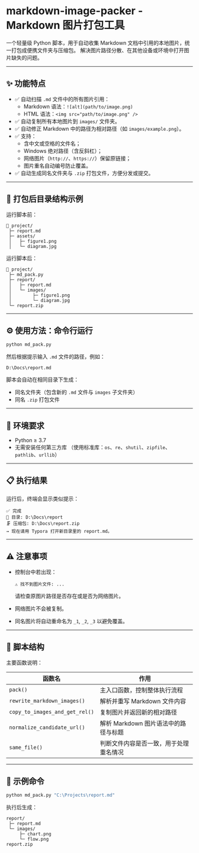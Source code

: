 # markdown-image-packer - Markdown 图片打包工具

一个轻量级 Python 脚本，用于自动收集 Markdown 文档中引用的本地图片，统一打包成便携文件夹与压缩包。
 解决图片路径分散、在其他设备或环境中打开图片缺失的问题。

------

## ✨ 功能特点

- ✅ 自动扫描 `.md` 文件中的所有图片引用：
  - Markdown 语法：`![alt](path/to/image.png)`
  - HTML 语法：`<img src="path/to/image.png" />`
- ✅ 自动复制所有本地图片到 `images/` 文件夹。
- ✅ 自动修正 Markdown 中的路径为相对路径（如 `images/example.png`）。
- ✅ 支持：
  - 含中文或空格的文件名；
  - Windows 绝对路径（含反斜杠）；
  - 网络图片（`http://`、`https://`）保留原链接；
  - 图片重名自动编号防止覆盖。
- ✅ 自动生成同名文件夹与 `.zip` 打包文件，方便分发或提交。

------

## 📁 打包后目录结构示例

运行脚本前：

```
📂 project/
 ├─ report.md
 ├─ assets/
 │   ├─ figure1.png
 │   └─ diagram.jpg
```

运行脚本后：

```
📂 project/
 ├─ md_pack.py
 ├─ report/
 │   ├─ report.md
 │   └─ images/
 │        ├─ figure1.png
 │        └─ diagram.jpg
 └─ report.zip
```

------

## ⚙️ 使用方法：命令行运行

```bash
python md_pack.py
```

然后根据提示输入 `.md` 文件的路径，例如：

```
D:\Docs\report.md
```

脚本会自动在相同目录下生成：

- 同名文件夹（包含新的 `.md` 文件与 `images` 子文件夹）
- 同名 `.zip` 打包文件

------

## 🧱 环境要求

- Python ≥ 3.7
- 无需安装任何第三方库
  （使用标准库：`os`、`re`、`shutil`、`zipfile`、`pathlib`、`urllib`）

------

## 📋 执行结果

运行后，终端会显示类似提示：

```
✅ 完成
📂 目录: D:\Docs\report
🗜 压缩包: D:\Docs\report.zip
→ 现在请用 Typora 打开新目录里的 report.md。
```

------

## ⚠️ 注意事项

- 控制台中若出现：

  ```
  ⚠ 找不到图片文件: ...
  ```

  请检查原图片路径是否存在或是否为网络图片。

- 网络图片不会被复制。

- 同名图片将自动重命名为 `_1`, `_2`, `_3` 以避免覆盖。

------

## 🧩 脚本结构

主要函数说明：

| 函数名                         | 作用                                   |
| ------------------------------ | -------------------------------------- |
| `pack()`                       | 主入口函数，控制整体执行流程           |
| `rewrite_markdown_images()`    | 解析并重写 Markdown 文件内容           |
| `copy_to_images_and_get_rel()` | 复制图片并返回新的相对路径             |
| `normalize_candidate_url()`    | 解析 Markdown 图片语法中的路径与标题   |
| `same_file()`                  | 判断文件内容是否一致，用于处理重名情况 |

------

## 📘 示例命令

```bash
python md_pack.py "C:\Projects\report.md"
```

执行后生成：

```
report/
 ├─ report.md
 └─ images/
     ├─ chart.png
     └─ flow.png
report.zip
```

